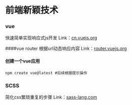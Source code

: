 # 前端新颖技术

### vue
快速简单实现响应式js开发
Link：[cn.vuejs.org](https://cn.vuejs.org/)

####vue router
根据url动态响应内容
Link：[router.vuejs.org](https://router.vuejs.org/)

#### 创建一个vue应用
```
npm create vue@latest #后续根据提示操作
```

### SCSS
简化css繁琐重复的步骤
Link：[sass-lang.com](https://sass-lang.com/documentation/syntax/)

